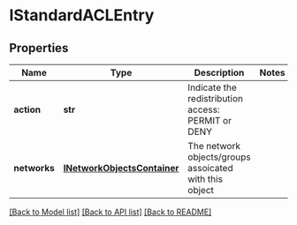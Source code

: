 # IStandardACLEntry

## Properties
Name | Type | Description | Notes
------------ | ------------- | ------------- | -------------
**action** | **str** | Indicate the redistribution access: PERMIT or DENY | 
**networks** | [**INetworkObjectsContainer**](INetworkObjectsContainer.md) | The network objects/groups assoicated with this object | 

[[Back to Model list]](../README.md#documentation-for-models) [[Back to API list]](../README.md#documentation-for-api-endpoints) [[Back to README]](../README.md)


